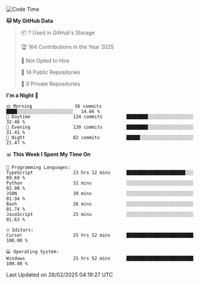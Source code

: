 <!--START_SECTION:waka-->
![Code Time](http://img.shields.io/badge/Code%20Time-6%2C718%20hrs%207%20mins-blue)

**🐱 My GitHub Data** 

> 📦 ? Used in GitHub's Storage 
 > 
> 🏆 164 Contributions in the Year 2025
 > 
> 🚫 Not Opted to Hire
 > 
> 📜 14 Public Repositories 
 > 
> 🔑 0 Private Repositories 
 > 
**I'm a Night 🦉** 

```text
🌞 Morning                56 commits          ████░░░░░░░░░░░░░░░░░░░░░   14.66 % 
🌆 Daytime                124 commits         ████████░░░░░░░░░░░░░░░░░   32.46 % 
🌃 Evening                120 commits         ████████░░░░░░░░░░░░░░░░░   31.41 % 
🌙 Night                  82 commits          █████░░░░░░░░░░░░░░░░░░░░   21.47 % 
```


📊 **This Week I Spent My Time On** 

```text
💬 Programming Languages: 
TypeScript               23 hrs 12 mins      ██████████████████████░░░   89.69 % 
Python                   31 mins             ░░░░░░░░░░░░░░░░░░░░░░░░░   02.00 % 
JSON                     30 mins             ░░░░░░░░░░░░░░░░░░░░░░░░░   01.94 % 
Bash                     26 mins             ░░░░░░░░░░░░░░░░░░░░░░░░░   01.74 % 
JavaScript               25 mins             ░░░░░░░░░░░░░░░░░░░░░░░░░   01.63 % 

🔥 Editors: 
Cursor                   25 hrs 52 mins      █████████████████████████   100.00 % 

💻 Operating System: 
Windows                  25 hrs 52 mins      █████████████████████████   100.00 % 
```


 Last Updated on 28/02/2025 04:19:27 UTC
<!--END_SECTION:waka-->

